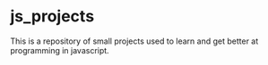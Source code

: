# js_projects
This is a repository of small projects used to learn and get better at programming in javascript.

